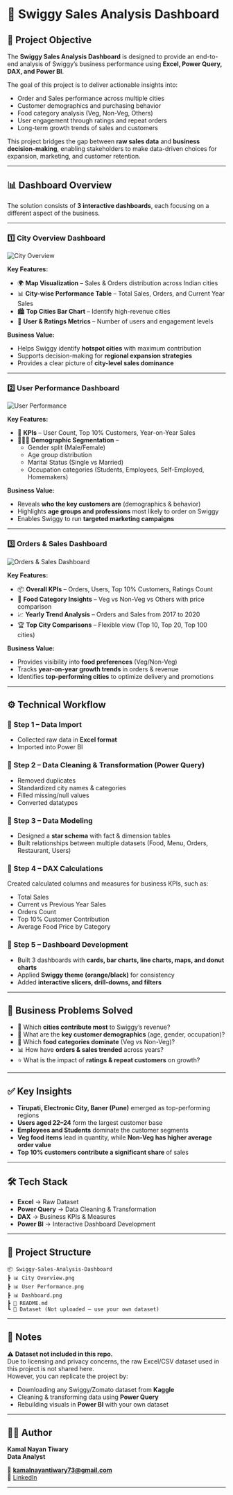 # 🍴 Swiggy Sales Analysis Dashboard  

## 📌 Project Objective  
The **Swiggy Sales Analysis Dashboard** is designed to provide an end-to-end analysis of Swiggy’s business performance using **Excel, Power Query, DAX, and Power BI**.  

The goal of this project is to deliver actionable insights into:  
- Order and Sales performance across multiple cities  
- Customer demographics and purchasing behavior  
- Food category analysis (Veg, Non-Veg, Others)  
- User engagement through ratings and repeat orders  
- Long-term growth trends of sales and customers  

This project bridges the gap between **raw sales data** and **business decision-making**, enabling stakeholders to make data-driven choices for expansion, marketing, and customer retention.  

---

## 📊 Dashboard Overview  

The solution consists of **3 interactive dashboards**, each focusing on a different aspect of the business.  

---

### 1️⃣ City Overview Dashboard  
![City Overview](City%20Overview.png)  

**Key Features:**  
- 🌍 **Map Visualization** – Sales & Orders distribution across Indian cities  
- 📊 **City-wise Performance Table** – Total Sales, Orders, and Current Year Sales  
- 🏙️ **Top Cities Bar Chart** – Identify high-revenue cities  
- 👥 **User & Ratings Metrics** – Number of users and engagement levels  

**Business Value:**  
- Helps Swiggy identify **hotspot cities** with maximum contribution  
- Supports decision-making for **regional expansion strategies**  
- Provides a clear picture of **city-level sales dominance**  

---

### 2️⃣ User Performance Dashboard  
![User Performance](User%20Performance.png)  

**Key Features:**  
- 👤 **KPIs** – User Count, Top 10% Customers, Year-on-Year Sales  
- 🧑‍🤝‍🧑 **Demographic Segmentation** –  
  - Gender split (Male/Female)  
  - Age group distribution  
  - Marital Status (Single vs Married)  
  - Occupation categories (Students, Employees, Self-Employed, Homemakers)  

**Business Value:**  
- Reveals **who the key customers are** (demographics & behavior)  
- Highlights **age groups and professions** most likely to order on Swiggy  
- Enables Swiggy to run **targeted marketing campaigns**  

---

### 3️⃣ Orders & Sales Dashboard  
![Orders & Sales Dashboard](Dashboard.png)  

**Key Features:**  
- 📦 **Overall KPIs** – Orders, Users, Top 10% Customers, Ratings Count  
- 🍲 **Food Category Insights** – Veg vs Non-Veg vs Others with price comparison  
- 📈 **Yearly Trend Analysis** – Orders and Sales from 2017 to 2020  
- 🏆 **Top City Comparisons** – Flexible view (Top 10, Top 20, Top 100 cities)  

**Business Value:**  
- Provides visibility into **food preferences** (Veg/Non-Veg)  
- Tracks **year-on-year growth trends** in orders & revenue  
- Identifies **top-performing cities** to optimize delivery and promotions  

---

## ⚙️ Technical Workflow  

### 🔹 Step 1 – Data Import  
- Collected raw data in **Excel format**  
- Imported into Power BI  

### 🔹 Step 2 – Data Cleaning & Transformation (Power Query)  
- Removed duplicates  
- Standardized city names & categories  
- Filled missing/null values  
- Converted datatypes  

### 🔹 Step 3 – Data Modeling  
- Designed a **star schema** with fact & dimension tables  
- Built relationships between multiple datasets (Food, Menu, Orders, Restaurant, Users)  

### 🔹 Step 4 – DAX Calculations  
Created calculated columns and measures for business KPIs, such as:  
- Total Sales  
- Current vs Previous Year Sales  
- Orders Count  
- Top 10% Customer Contribution  
- Average Food Price by Category  

### 🔹 Step 5 – Dashboard Development  
- Built 3 dashboards with **cards, bar charts, line charts, maps, and donut charts**  
- Applied **Swiggy theme (orange/black)** for consistency  
- Added **interactive slicers, drill-downs, and filters**  

---

## 🚨 Business Problems Solved  

- 📍 Which **cities contribute most** to Swiggy’s revenue?  
- 👥 What are the **key customer demographics** (age, gender, occupation)?  
- 🍲 Which **food categories dominate** (Veg vs Non-Veg)?  
- 📊 How have **orders & sales trended** across years?  
- ⭐ What is the impact of **ratings & repeat customers** on growth?  

---

## ✅ Key Insights  

- **Tirupati, Electronic City, Baner (Pune)** emerged as top-performing regions  
- **Users aged 22–24** form the largest customer base  
- **Employees and Students** dominate the customer segments  
- **Veg food items** lead in quantity, while **Non-Veg has higher average order value**  
- **Top 10% customers contribute a significant share** of sales  

---

## 🛠️ Tech Stack  

- **Excel** → Raw Dataset  
- **Power Query** → Data Cleaning & Transformation  
- **DAX** → Business KPIs & Measures  
- **Power BI** → Interactive Dashboard Development  

---

## 📂 Project Structure  

```
📦 Swiggy-Sales-Analysis-Dashboard
┣ 📊 City Overview.png
┣ 📊 User Performance.png
┣ 📊 Dashboard.png
┣ 📄 README.md
┗ 📁 Dataset (Not uploaded – use your own dataset)
```
---

## 📌 Notes  

⚠️ **Dataset not included in this repo.**  
Due to licensing and privacy concerns, the raw Excel/CSV dataset used in this project is not shared here.  
However, you can replicate the project by:  
- Downloading any Swiggy/Zomato dataset from **Kaggle**  
- Cleaning & transforming data using **Power Query**  
- Rebuilding visuals in **Power BI** with your own dataset  

---

## 👨‍💻 Author  

**Kamal Nayan Tiwary**  
**Data Analyst**

📧 **kamalnayantiwary73@gmail.com**  
🔗 [LinkedIn](https://www.linkedin.com/in/kamal-nayan-tiwary-2022-2026-/)  

---


